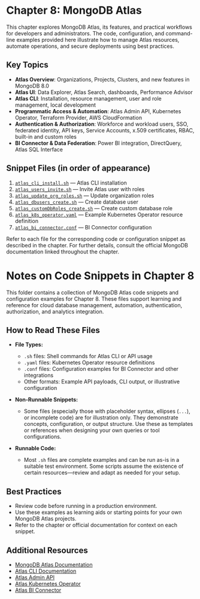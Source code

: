 
# Chapter 8: MongoDB Atlas

This chapter explores MongoDB Atlas, its features, and practical workflows for developers and administrators. The code, configuration, and command-line examples provided here illustrate how to manage Atlas resources, automate operations, and secure deployments using best practices.

## Key Topics

- **Atlas Overview**: Organizations, Projects, Clusters, and new features in MongoDB 8.0
- **Atlas UI**: Data Explorer, Atlas Search, dashboards, Performance Advisor
- **Atlas CLI**: Installation, resource management, user and role management, local development
- **Programmatic Access & Automation**: Atlas Admin API, Kubernetes Operator, Terraform Provider, AWS CloudFormation
- **Authentication & Authorization**: Workforce and workload users, SSO, federated identity, API keys, Service Accounts, x.509 certificates, RBAC, built-in and custom roles
- **BI Connector & Data Federation**: Power BI integration, DirectQuery, Atlas SQL Interface

## Snippet Files (in order of appearance)

1. [`atlas_cli_install.sh`](./atlas_cli_install.sh) — Atlas CLI installation
2. [`atlas_users_invite.sh`](./atlas_users_invite.sh) — Invite Atlas user with roles
3. [`atlas_update_org_roles.sh`](./atlas_update_org_roles.sh) — Update organization roles
4. [`atlas_dbusers_create.sh`](./atlas_dbusers_create.sh) — Create database user
5. [`atlas_customDbRoles_create.sh`](./atlas_customDbRoles_create.sh) — Create custom database role
6. [`atlas_k8s_operator.yaml`](./atlas_k8s_operator.yaml) — Example Kubernetes Operator resource definition
7. [`atlas_bi_connector.conf`](./atlas_bi_connector.conf) — BI Connector configuration

Refer to each file for the corresponding code or configuration snippet as described in the chapter. For further details, consult the official MongoDB documentation linked throughout the chapter.

# Notes on Code Snippets in Chapter 8

This folder contains a collection of MongoDB Atlas code snippets and configuration examples for Chapter 8. These files support learning and reference for cloud database management, automation, authentication, authorization, and analytics integration.

## How to Read These Files

- **File Types:**
  - `.sh` files: Shell commands for Atlas CLI or API usage
  - `.yaml` files: Kubernetes Operator resource definitions
  - `.conf` files: Configuration examples for BI Connector and other integrations
  - Other formats: Example API payloads, CLI output, or illustrative configuration

- **Non-Runnable Snippets:**
  - Some files (especially those with placeholder syntax, ellipses (`...`), or incomplete code) are for illustration only. They demonstrate concepts, configuration, or output structure. Use these as templates or references when designing your own queries or tool configurations.

- **Runnable Code:**
  - Most `.sh` files are complete examples and can be run as-is in a suitable test environment. Some scripts assume the existence of certain resources—review and adapt as needed for your setup.

## Best Practices

- Review code before running in a production environment.
- Use these examples as learning aids or starting points for your own MongoDB Atlas projects.
- Refer to the chapter or official documentation for context on each snippet.

## Additional Resources

- [MongoDB Atlas Documentation](https://www.mongodb.com/docs/atlas/)
- [Atlas CLI Documentation](https://www.mongodb.com/docs/atlas/cli/current/)
- [Atlas Admin API](https://www.mongodb.com/docs/atlas/api/atlas-admin-api/)
- [Atlas Kubernetes Operator](https://www.mongodb.com/docs/atlas/operator/v2.7/ak8so-quick-start/)
- [Atlas BI Connector](https://www.mongodb.com/docs/atlas/bi-connector/)
